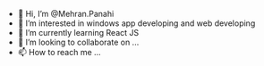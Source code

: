 - 👋 Hi, I’m @Mehran.Panahi
- 👀 I’m interested in windows app developing and web developing
- 🌱 I’m currently learning React JS
- 💞️ I’m looking to collaborate on ...
- 📫 How to reach me ...

<!---
MehranMarshall/MehranMarshall is a ✨ special ✨ repository because its `README.md` (this file) appears on your GitHub profile.
You can click the Preview link to take a look at your changes.
--->
